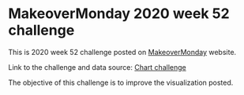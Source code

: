 # MakeoverMonday 2020 week 52 challenge

This is 2020 week 52 challenge posted on [MakeoverMonday](https://www.makeovermonday.co.uk/data/data-sets-2020/) website.

Link to the challenge and data source: [Chart challenge](https://data.world/makeovermonday/2020w52)

The objective of this challenge is to improve the visualization posted.
